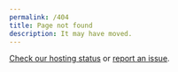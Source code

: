 ```yaml
---
permalink: /404
title: Page not found
description: It may have moved.
---
```


[Check our hosting status](https://www.githubstatus.com/) or [report an issue](https://github.com/ChicagoDSA/chapter-website/issues).
